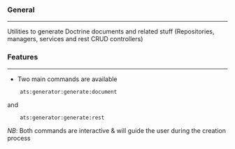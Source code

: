 
### General
---

Utilities to generate Doctrine documents and related stuff (Repositories, managers, services and rest CRUD controllers)

### Features
---
- Two main commands are available
```
    ats:generator:generate:document
```
and
```
    ats:generator:generate:rest
```

*NB*: Both commands are interactive & will guide the user during the creation process
